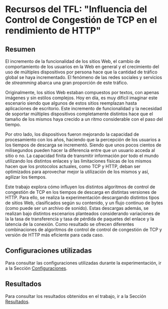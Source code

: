 # Recursos del TFL: "Influencia del Control de Congestión de TCP en el rendimiento de HTTP"

## Resumen
El incremento de la funcionalidad de los sitios Web, el cambio de comportamiento de los usuarios en la Web en general y el crecimiento del uso de múltiples dispositivos por persona hace que la cantidad de tráfico global se haya incrementado. El fenómeno de las redes sociales y servicios de _streamming_ abarca una gran proporción de este tráfico.

Originalmente, los sitios Web estaban compuestos por textos, con apenas imágenes y sin estilos complejos. Hoy en día, es muy difícil imaginar este escenario siendo que algunos de estos sitios reemplazan hasta aplicaciones de escritorio. Este incremento de funcionalidad y la necesidad de soportar múltiples dispositivos completamente distintos hace que el tamaño de los mismos haya crecido a un ritmo considerable con el paso del tiempo.

Por otro lado, los dispositivos fueron mejorando la capacidad de procesamiento con los años, haciendo que la percepción de los usuarios a los tiempos de descarga se incrementó. Siendo que unos pocos cientos de milisegundos pueden hacer la diferencia entre que un usuario acceda al sitio o no.
La capacidad finita de transmitir información por todo el mundo utilizando los distintos enlaces y las limitaciones físicas de los mismos hacen que los protocolos actuales, como TCP y HTTP, deban ser optimizados para aprovechar mejor la utilización de los mismos y así, agilizar los tiempos.

Este trabajo explora cómo influyen los distintos algoritmos de control de congestión de TCP en los tiempos de descarga en distintas versiones de HTTP. Para ello, se realiza la experimentación descargando distintos tipos de sitios Web, clasificados según su contenido, y un flujo continuo de bytes (como puede ser un archivo de sonido).
Estas descargas además, se realizan bajo distintos escenarios planteados considerando variaciones de la la tasa de transferencia y tasa de pérdida de paquetes del enlace y la latencia de la conexión.
Como resultado se ofrecen diferentes combinaciones de algoritmos de control de control de congestión de TCP y versión de HTTP más eficiente para cada caso.

## Configuraciones utilizadas
Para consultar las configuraciones utilizadas durante la experimentación, ir a la Sección [Configuraciones](https://github.com/nillia/tfl_influencia_cc_tcp_http/tree/master/configuraciones).

## Resultados
Para consultar los resultados obtenidos en el trabajo, ir a la Sección [Resultados](https://github.com/nillia/tfl_influencia_cc_tcp_http/tree/master/resultados).
